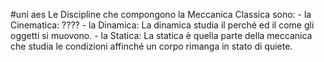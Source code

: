 #uni 
aes
Le Discipline che compongono la Meccanica Classica sono:
	- la Cinematica:
		????
	- la Dinamica:
		  La dinamica studia il perché ed il come gli oggetti si muovono.
	- la Statica:
		La statica è quella parte della meccanica che studia le condizioni affinché un corpo rimanga in stato di quiete.